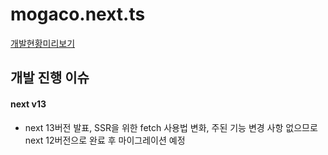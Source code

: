 # mogaco.next.ts

<a href="https://mogaco.vercel.app/">개발현황미리보기</a>


## 개발 진행 이슈

#### next v13
  - next 13버전 발표, SSR을 위한 fetch 사용법 변화, 주된 기능 변경 사항 없으므로 next 12버전으로 완료 후 마이그레이션 예정 
